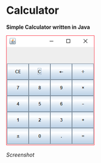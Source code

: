 # Calculator

**Simple Calculator written in Java**



![Screenshot](.settings/Unbenannt.PNG?raw=true "Screenshot")

*Screenshot*
